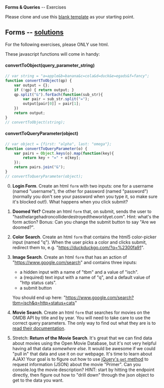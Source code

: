 **Forms & Queries** -- Exercises

Please clone and use this [blank template](https://github.com/sf-wdi-22-23/blank_template) as your starting point.

## Forms -- [solutions](solutions.md)
For the following exercises, please ONLY use html.

These javascript functions will come in handy:

#### convertToObject(query_parameter_string)
``` javascript
// var string = "a=apple&b=banana&c=cola&d=duck&e=egads&f=fancy";
function convertToObject(qp) {
    var output = {};
    if (!qp) { return output; }
    qp.split("&").forEach(function(sub_str){
        var pair = sub_str.split("=");
        output[pair[0]] = pair[1];
    })
    return output;
}
// convertToObject(string);
```

#### convertToQueryParameter(object)
``` javascript
// var object = {first: "alpha", last: "omega"};
function convertToQueryParameter(o) {
    var pairs = Object.keys(o).map(function(key){
        return key + "=" + o[key];
    });
    return pairs.join("&");
}
// convertToQueryParameter(object);
```

0. **Login Form**. Create an html `form` with two inputs: one for a username (named "username"), the other for password (named "password") (normally you don't see your password when you type it, so make sure it's blocked out!). What happens when you click submit?

1. **Doomed Yet?** Create an html `form` that, on submit, sends the user to "hasthelargehadroncolliderdestroyedtheworldyet.com". Hint: what's the form action? Bonus: Can you change the submit button to say "Are we doomed?".

2. **Color Search**. Create an html `form` that contains the html5 color-picker input (named "q"). When the user picks a color and clicks submit, redirect them to, e.g. "https://duckduckgo.com/?q=%2300fa91".

3. **Image Search**. Create an html `form` that has an action of "https://www.google.com/search" and contains three inputs:  
    - a hidden input with a name of "tbm" and a value of "isch".
    - a (required) text input with a name of "q", and a default value of "http status cats".
    - a submit button

    You should end up here: "https://www.google.com/search?tbm=isch&q=http+status+cats"

4. **Movie Search**. Create an html `form` that searches for movies on the OMDB API by title and by year. You will need to take care to use the correct query parameters. The only way to find out what they are is to [read their documentation](http://omdbapi.com/#usage).

6. Stretch: **Return of the Movie Search**. It's great that we can find data about movies using the Open Movie Database, but it's not very helpful having all that data *somewhere else*. It would be awesome if we could "pull in" that data and use it on our webpage. It's time to learn about AJAX! Your goal is to figure out how to use [jQuery's `get` method](api.jquery.com/jQuery.get/) to request information (JSON) about the movie "Primer". Can you console.log the movie description? HINT: start by hitting the endpoint directly, then figure out how to "drill down" through the json object to get to the data you want.
